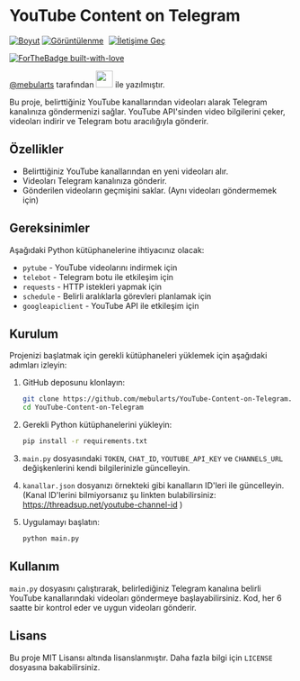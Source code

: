 # YouTube Content on Telegram

[![Boyut](https://img.shields.io/github/repo-size/mebularts/Youtube-Content-on-Telegram?logo=git&logoColor=white&label=Boyut)](#)
[![Görüntülenme](https://hits.seeyoufarm.com/api/count/incr/badge.svg?url=https://github.com/mebularts/Youtube-Content-on-Telegram&title=Görüntülenme)](#)
<a href="https://t.me/mebularts" target="_blank"><img src="https://img.shields.io/badge/☕️-İletişime Geç-ffdd00" title="İletişime Geç" style="padding-left:5px;"></a>

[![ForTheBadge built-with-love](https://ForTheBadge.com/images/badges/built-with-love.svg)](https://t.me/mebularts/)

[@mebularts](https://t.me/mebularts) tarafından <img href="https://t.me/mebularts" src="https://images-wixmp-ed30a86b8c4ca887773594c2.wixmp.com/f/17fa94fb-0ae5-45a2-8313-2d3eedaf69db/d8fohut-eb4f893c-d1ad-4111-8e05-29993454b082.gif?token=eyJ0eXAiOiJKV1QiLCJhbGciOiJIUzI1NiJ9.eyJzdWIiOiJ1cm46YXBwOjdlMGQxODg5ODIyNjQzNzNhNWYwZDQxNWVhMGQyNmUwIiwiaXNzIjoidXJuOmFwcDo3ZTBkMTg4OTgyMjY0MzczYTVmMGQ0MTVlYTBkMjZlMCIsIm9iaiI6W1t7InBhdGgiOiJcL2ZcLzE3ZmE5NGZiLTBhZTUtNDVhMi04MzEzLTJkM2VlZGFmNjlkYlwvZDhmb2h1dC1lYjRmODkzYy1kMWFkLTQxMTEtOGUwNS0yOTk5MzQ1NGIwODIuZ2lmIn1dXSwiYXVkIjpbInVybjpzZXJ2aWNlOmZpbGUuZG93bmxvYWQiXX0.J7M952F5dOS4-H45vJfTWA1yYE0ePYbTwamSfZHEQPY" width="30" height="30" /> ile yazılmıştır.



Bu proje, belirttiğiniz YouTube kanallarından videoları alarak Telegram kanalınıza göndermenizi sağlar. YouTube API'sinden video bilgilerini çeker, videoları indirir ve Telegram botu aracılığıyla gönderir.

## Özellikler

- Belirttiğiniz YouTube kanallarından en yeni videoları alır.
- Videoları Telegram kanalınıza gönderir.
- Gönderilen videoların geçmişini saklar. (Aynı videoları göndermemek için)

## Gereksinimler

Aşağıdaki Python kütüphanelerine ihtiyacınız olacak:

- `pytube` - YouTube videolarını indirmek için
- `telebot` - Telegram botu ile etkileşim için
- `requests` - HTTP istekleri yapmak için
- `schedule` - Belirli aralıklarla görevleri planlamak için
- `googleapiclient` - YouTube API ile etkileşim için

## Kurulum

Projenizi başlatmak için gerekli kütüphaneleri yüklemek için aşağıdaki adımları izleyin:

1. GitHub deposunu klonlayın:

   ```bash
   git clone https://github.com/mebularts/YouTube-Content-on-Telegram.git
   cd YouTube-Content-on-Telegram
   ```

2. Gerekli Python kütüphanelerini yükleyin:

   ```bash
   pip install -r requirements.txt
   ```

3. `main.py` dosyasındaki `TOKEN`, `CHAT_ID`, `YOUTUBE_API_KEY` ve `CHANNELS_URL` değişkenlerini kendi bilgilerinizle güncelleyin.

4. `kanallar.json` dosyanızı örnekteki gibi kanalların ID'leri ile güncelleyin.
(Kanal ID'lerini bilmiyorsanız şu linkten bulabilirsiniz: https://threadsup.net/youtube-channel-id )

6. Uygulamayı başlatın:

   ```bash
   python main.py
   ```

## Kullanım

`main.py` dosyasını çalıştırarak, belirlediğiniz Telegram kanalına belirli YouTube kanallarındaki videoları göndermeye başlayabilirsiniz. Kod, her 6 saatte bir kontrol eder ve uygun videoları gönderir.

## Lisans

Bu proje MIT Lisansı altında lisanslanmıştır. Daha fazla bilgi için `LICENSE` dosyasına bakabilirsiniz.
